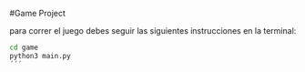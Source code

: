 #Game Project

para correr el juego debes seguir las siguientes instrucciones en la terminal:
```sh
cd game 
python3 main.py
´´´

